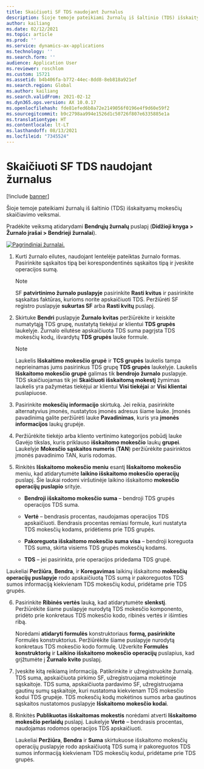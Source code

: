 ```yaml
---
title: Skaičiuoti SF TDS naudojant žurnalus
description: Šioje temoje pateikiami žurnalų iš šaltinio (TDS) išskaityamų mokesčių skaičiavimo veiksmai.
author: kailiang
ms.date: 02/12/2021
ms.topic: article
ms.prod: ''
ms.service: dynamics-ax-applications
ms.technology: ''
ms.search.form: ''
audience: Application User
ms.reviewer: roschlom
ms.custom: 15721
ms.assetid: b4b406fa-b772-44ec-8dd8-8eb818a921ef
ms.search.region: Global
ms.author: kailiang
ms.search.validFrom: 2021-02-12
ms.dyn365.ops.version: AX 10.0.17
ms.openlocfilehash: fde81efed6b8a72e2149056f0196e4f9d60e59f2
ms.sourcegitcommit: b9c2798aa994e1526d1c50726f807e6335885e1a
ms.translationtype: HT
ms.contentlocale: lt-LT
ms.lasthandoff: 08/13/2021
ms.locfileid: "7345524"
---
```

# <a name="calculate-tds-on-invoices-using-journals"></a>Skaičiuoti SF TDS naudojant žurnalus

[!include [banner](../includes/banner.md)]

Šioje temoje pateikiami žurnalų iš šaltinio (TDS) išskaityamų mokesčių skaičiavimo veiksmai.

Pradėkite veiksmą atidarydami **Bendrųjų žurnalų** puslapį (**Didžioji knyga > Žurnalo įrašai > Bendrieji žurnalai**).

[![Pagrindiniai žurnalai.](./media/apac-ind-TDS-57.png)](./media/apac-ind-TDS-57.png)

1. Kurti žurnalo eilutes, naudojant lentelėje pateiktas žurnalo formas. Pasirinkite sąskaitos tipą bei korespondentinės sąskaitos tipą ir įveskite operacijos sumą. 

   > [!NOTE]
   > SF **patvirtinimo žurnalo puslapyje** pasirinkite **Rasti kvitus** ir pasirinkite sąskaitas faktūras, kurioms norite apskaičiuoti TDS. Peržiūrėti SF registro puslapyje **sukurtas SF** arba **Rasti kvitų** puslapį.  

2. Skirtuke **Bendri** puslapyje **Žurnalo kvitas** peržiūrėkite ir keiskite numatytąją TDS grupę, nustatytą tiekėjui ar klientui **TDS grupės** laukelyje. Žurnalo eilutėse apskaičiuota TDS suma pagrįsta TDS mokesčių kodų, išvardytų **TDS grupės** lauke formule. 

   > [!NOTE]
   > Laukelis **Išskaitimo mokesčio grupė**  ir **TCS grupės** laukelis tampa neprieinamas jums pasirinkus TDS grupę **TDS grupės** laukelyje. Laukelis **Išskaitomo mokesčio grupė** galimas tik **bendrojo žurnalo** puslapyje. TDS skaičiuojamas tik jei **Skaičiuoti išskaitomą mokestį** žymimas laukelis yra pažymėtas tiekėjui ar klientui **Visi tiekėjai** ar **Visi klientai** puslapiuose.   

3. Pasirinkite **mokesčių informacijo** skirtuką. Jei reikia, pasirinkite alternatyvius įmonės, nustatytos įmonės adresus šiame lauke. Įmonės pavadinimą galite peržiūrėti lauke **Pavadinimas**, kuris yra **įmonės informacijos** laukų grupėje. 

4. Peržiūrėkite tiekėjo arba kliento vertinimo kategorijos pobūdį lauke Gavėjo tikslas, kuris priklauso **išskaitomo mokesčio** laukų **grupei**. Laukelyje **Mokesčio sąskaitos numeris** (**TAN**) peržiūrėkite pasirinktos įmonės pavadinimo TAN, kuris rodomas.  

5. Rinkitės **Išskaitomo mokesčio meniu** esantį **Išskaitomo mokesčio** meniu, kad atidarytumėte **laikino išskaitomo mokesčio operacijų** puslapį. Šie laukai rodomi viršutinėje laikino išskaitomo **mokesčio operacijų puslapio** srityje.

   - **Bendroji išskaitomo mokesčio suma** – bendroji TDS grupės operacijos TDS suma.

   - **Vertė** – bendrasis procentas, naudojamas operacijos TDS apskaičiuoti. Bendrasis procentas remiasi formule, kuri nustatyta TDS mokesčių kodams, pridėtiems prie TDS grupės.

   - **Pakoreguota išskaitomo mokesčio suma visa** – bendroji koreguota TDS suma, skirta visiems TDS grupės mokesčių kodams.

   - **TDS** – jei pasirinkta, prie operacijos pridedama TDS grupė.

  Laukeliai **Peržiūra**, **Bendra**, ir **Koregavimas** laikinų išskaitomo **mokesčių operacijų puslapyje** rodo apskaičiuotą TDS sumą ir pakoreguotos TDS sumos informaciją kiekvienam TDS mokesčių kodui, pridėtame prie TDS grupės.

6. Pasirinkite **Ribinės vertės** lauką, kad atidarytumėte **slenkstį**. Peržiūrėkite šiame puslapyje nurodytą TDS mokesčio komponento, pridėto prie konkretaus TDS mokesčio kodo, ribinės vertės ir išimties ribą.

   Norėdami **atidaryti formulės** konstruktoriaus **formą, pasirinkite** Formulės konstruktorius. Peržiūrėkite šiame puslapyje nurodytą konkretaus TDS mokesčio kodo formulę. Užverkite **Formulės konstruktorių** ir **Laikino išskaitomo mokesčio operacijų** puslapius, kad grįžtumėte į **Žurnalo kvito** puslapį.

8. Įveskite kitą reikiamą informaciją. Patikrinkite ir užregistruokite žurnalą. TDS suma, apskaičiuota pirkimo SF, užregistruojama mokėtinoje sąskaitoje. TDS suma, apskaičiuota pardavimo SF, užregistruojama gautinų sumų sąskaitoje, kuri nustatoma kiekvienam TDS mokesčio kodui TDS grupėje. TDS mokesčių kodų mokėtinos sumos arba gautinos sąskaitos nustatomos puslapyje **Išskaitomo mokesčio kodai**.

9. Rinkitės **Publikuotas išskaitomas mokestis** norėdami atverti **Išskaitomo mokesčio perlaidų** puslapį. Laukelyje **Vertė** – bendrasis procentas, naudojamas rodomos operacijos TDS apskaičiuoti.

   Laukeliai **Peržiūra**, **Bendra** ir **Suma** skirtukuose išskaitomo mokesčių operacijų puslapyje rodo apskaičiuotą TDS sumą ir pakoreguotos TDS sumos informaciją kiekvienam TDS mokesčių kodui, pridėtame prie TDS grupės.
